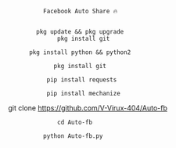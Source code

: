 


              Facebook Auto Share 🔥


            pkg update && pkg upgrade
                  pkg install git

          pkg install python && python2

                 pkg install git

               pip install requests

               pip install mechanize
git clone https://github.com/V-Virux-404/Auto-fb

                  cd Auto-fb

              python Auto-fb.py
